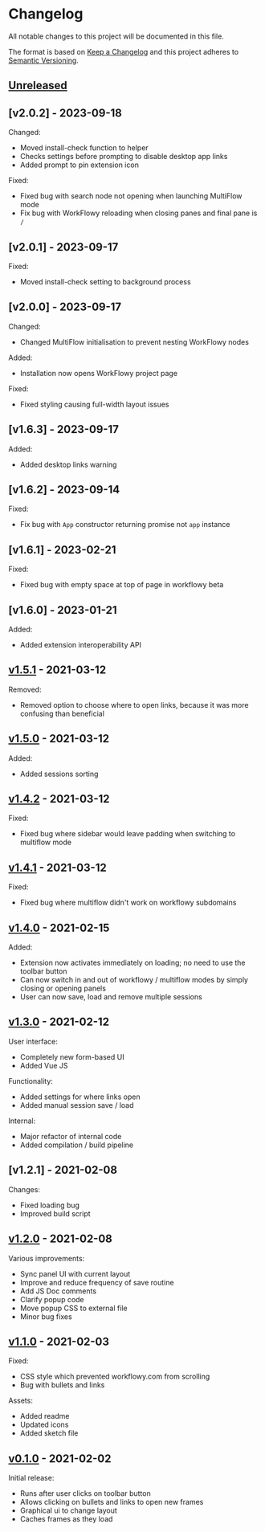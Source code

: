 # Changelog

All notable changes to this project will be documented in this file.

The format is based on [Keep a Changelog](https://keepachangelog.com/en/1.0.0/) and this project adheres to [Semantic Versioning](https://semver.org/spec/v2.0.0.html).

## [Unreleased]

## [v2.0.2] - 2023-09-18

Changed:

- Moved install-check function to helper
- Checks settings before prompting to disable desktop app links
- Added prompt to pin extension icon

Fixed:

- Fixed bug with search node not opening when launching MultiFlow mode
- Fix bug with WorkFlowy reloading when closing panes and final pane is `/`

## [v2.0.1] - 2023-09-17

Fixed:

- Moved install-check setting to background process

## [v2.0.0] - 2023-09-17

Changed:

- Changed MultiFlow initialisation to prevent nesting WorkFlowy nodes

Added:

- Installation now opens WorkFlowy project page

Fixed:

- Fixed styling causing full-width layout issues

## [v1.6.3] - 2023-09-17

Added:

- Added desktop links warning 

## [v1.6.2] - 2023-09-14

Fixed:

- Fix bug with `App` constructor returning promise not `app` instance

## [v1.6.1] - 2023-02-21

Fixed:

- Fixed bug with empty space at top of page in workflowy beta 

## [v1.6.0] - 2023-01-21

Added:

- Added extension interoperability API 

## [v1.5.1] - 2021-03-12

Removed:

- Removed option to choose where to open links, because it was more confusing than beneficial


## [v1.5.0] - 2021-03-12

Added:

- Added sessions sorting


## [v1.4.2] - 2021-03-12

Fixed:

- Fixed bug where sidebar would leave padding when switching to multiflow mode


## [v1.4.1] - 2021-03-12

Fixed:

- Fixed bug where multiflow didn't work on workflowy subdomains 


## [v1.4.0] - 2021-02-15

Added:

- Extension now activates immediately on loading; no need to use the toolbar button
- Can now switch in and out of workflowy / multiflow modes by simply closing or opening panels
- User can now save, load and remove multiple sessions


## [v1.3.0] - 2021-02-12

User interface:

- Completely new form-based UI
- Added Vue JS

Functionality:

- Added settings for where links open
- Added manual session save / load

Internal:

- Major refactor of internal code
- Added compilation / build pipeline


## [v1.2.1] - 2021-02-08

Changes:

- Fixed loading bug
- Improved build script


## [v1.2.0] - 2021-02-08

Various improvements:

- Sync panel UI with current layout
- Improve and reduce frequency of save routine
- Add JS Doc comments
- Clarify popup code
- Move popup CSS to external file
- Minor bug fixes


## [v1.1.0] - 2021-02-03

Fixed:

- CSS style which prevented workflowy.com from scrolling
- Bug with bullets and links

Assets:

- Added readme
- Updated icons
- Added sketch file


## [v0.1.0] - 2021-02-02

Initial release:

- Runs after user clicks on toolbar button
- Allows clicking on bullets and links to open new frames
- Graphical ui to change layout
- Caches frames as they load


[Unreleased]: https://github.com/davestewart/workflowy-multiflow/compare/v1.5.1...HEAD
[v1.5.1]: https://github.com/davestewart/workflowy-multiflow/compare/v1.5.0...v1.5.1
[v1.5.0]: https://github.com/davestewart/workflowy-multiflow/compare/v1.4.2...v1.5.0
[v1.4.2]: https://github.com/davestewart/workflowy-multiflow/compare/v1.4.1...v1.4.2
[v1.4.1]: https://github.com/davestewart/workflowy-multiflow/compare/v1.4.0...v1.4.1
[v1.4.0]: https://github.com/davestewart/workflowy-multiflow/compare/v1.3.0...v1.4.0
[v1.3.0]: https://github.com/davestewart/workflowy-multiflow/compare/v1.2.0...v1.3.0
[v1.2.0]: https://github.com/davestewart/workflowy-multiflow/compare/v1.1.0...v1.2.0
[v1.1.0]: https://github.com/davestewart/workflowy-multiflow/compare/v0.1.0...v1.1.0
[v0.1.0]: https://github.com/davestewart/workflowy-multiflow/releases/tag/v0.1.0
